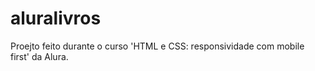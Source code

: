 # aluralivros
Proejto feito durante o curso 'HTML e CSS: responsividade com mobile first' da Alura.
